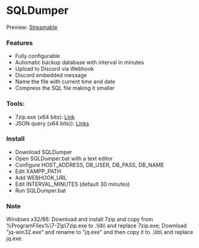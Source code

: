 # SQLDumper
Preview: [Streamable](https://streamable.com/37w13z "Streamable")

### Features
- Fully configurable
- Automatic backup database with interval in minutes
- Upload to Discord via Webhook
- Discord embedded message
- Name the file with current time and date
- Compress the SQL file making it smaller

### Tools:
- 7zip.exe  (x64 bits): [Link](https://www.7-zip.org/download.html "Link")
- JSON query (x64 bits)): [Links](https://stedolan.github.io/jq/download "Links")

### Install
- Download SQLDumper
- Open SQLDumper.bat with a text editor
- Configure HOST_ADDRESS, DB_USER, DB_PASS, DB_NAME
- Edit XAMPP_PATH
- Add WEBHOOK_URL
- Edit INTERVAL_MINUTES (default 30 minutes)
- Run SQLDumper.bat

### Note
Windows x32/86: Download and install 7zip and copy from %ProgramFiles%\7-Zip\7zip.exe to .\lib\ and replace 7zip.exe;
Download "jq-win32.exe" and rename to "jq.exe" and then copy it to .\lib\ and replace jq.exe.